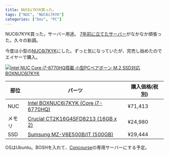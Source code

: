 ```yaml
---
title: NUC6i7KYK買った。
tags: ["NUC", "NUC6i7KYK"]
categories: ["Dev", "PC"]
---
```


NUC6i7KYK買った。サーバー用途。
[7年前に立てたサーバー](https://blog.ik.am/entries/4)がなかなか頑張った。久々の新調。

今度は小型の[NUC6i7KYK](http://www.intel.co.jp/content/www/jp/ja/nuc/nuc-kit-nuc6i7kyk-features-configurations.html)にした。ずっと気になっていたが、完売し始めたのでエイヤーで購入。

<a href="http://www.amazon.co.jp/exec/obidos/ASIN/B01DJ9XID4/ikam-22/ref=nosim/" name="amazletlink" target="_blank"><img src="https://images-fe.ssl-images-amazon.com/images/I/51w8%2BPRErXL.jpg" alt="Intel NUC Core i7-6770HQ搭載 小型PCベアボーン M.2 SSD対応 BOXNUC6I7KYK" style="border: none;" /></a>

部位 | パーツ | 購入価格(税別)
--- | --- | ---
NUC | [Intel BOXNUC6i7KYK (Core i7-6770HQ)](http://www.amazon.co.jp/exec/obidos/ASIN/B01DJ9XID4/ikam-22/ref=nosim/) | ¥71,413
メモリ | [Crucial CT2K16G4SFD8213 (16GB x 2)](http://www.amazon.co.jp/exec/obidos/ASIN/B015YPB8ME/ikam-22/ref=nosim/) | ¥24,980
SSD | [Sumsung MZ-V6E500B/IT (500GB)](http://www.amazon.co.jp/exec/obidos/ASIN/B01NCJFP1M/ikam-22/ref=nosim/) | ¥29,444

OSはUbuntu。BOSHを入れて、[Concourse](https://concourse.ci/)の専用サーバーにする予定。
